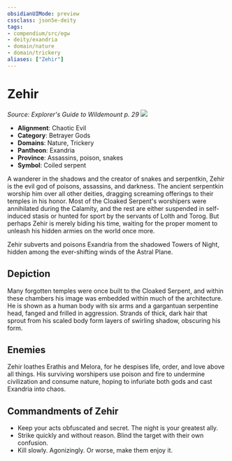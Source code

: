 ```yaml
---
obsidianUIMode: preview
cssclass: json5e-deity
tags:
- compendium/src/egw
- deity/exandria
- domain/nature
- domain/trickery
aliases: ["Zehir"]
---
```

# Zehir
*Source: Explorer's Guide to Wildemount p. 29* 
![](/compendium/deities/img/symbol-of-zehir.png#symbol)

- **Alignment**: Chaotic Evil
- **Category**: Betrayer Gods
- **Domains**: Nature, Trickery
- **Pantheon**: Exandria
- **Province**: Assassins, poison, snakes
- **Symbol**: Coiled serpent

A wanderer in the shadows and the creator of snakes and serpentkin, Zehir is the evil god of poisons, assassins, and darkness. The ancient serpentkin worship him over all other deities, dragging screaming offerings to their temples in his honor. Most of the Cloaked Serpent's worshipers were annihilated during the Calamity, and the rest are either suspended in self-induced stasis or hunted for sport by the servants of Lolth and Torog. But perhaps Zehir is merely biding his time, waiting for the proper moment to unleash his hidden armies on the world once more.

Zehir subverts and poisons Exandria from the shadowed Towers of Night, hidden among the ever-shifting winds of the Astral Plane.

## Depiction

Many forgotten temples were once built to the Cloaked Serpent, and within these chambers his image was embedded within much of the architecture. He is shown as a human body with six arms and a gargantuan serpentine head, fanged and frilled in aggression. Strands of thick, dark hair that sprout from his scaled body form layers of swirling shadow, obscuring his form.

## Enemies

Zehir loathes Erathis and Melora, for he despises life, order, and love above all things. His surviving worshipers use poison and fire to undermine civilization and consume nature, hoping to infuriate both gods and cast Exandria into chaos.

## Commandments of Zehir

- Keep your acts obfuscated and secret. The night is your greatest ally.
- Strike quickly and without reason. Blind the target with their own confusion.
- Kill slowly. Agonizingly. Or worse, make them enjoy it.